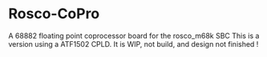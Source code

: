 # Rosco-CoPro
A 68882 floating point coprocessor board for the rosco_m68k SBC
This is a version using a ATF1502 CPLD.  It is WIP, not build, and design not finished !
